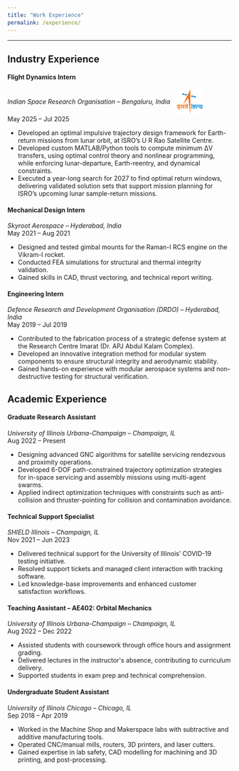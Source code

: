 ```yaml
---
title: "Work Experience"
permalink: /experience/
---
```


---
## Industry Experience

#### **Flight Dynamics Intern**  
*Indian Space Research Organisation – Bengaluru, India* <img src="/assets/images/isro_logo.png" alt="ISRO Logo" width="60" style="vertical-align: middle; margin-left:10px;">  
May 2025 – Jul 2025
  - Developed an optimal impulsive trajectory design framework for Earth-return missions from lunar orbit, at ISRO’s U R Rao Satellite Centre.
  - Developed custom MATLAB/Python tools to compute minimum ΔV transfers, using optimal control theory and nonlinear programming, while enforcing lunar-departure, Earth-reentry, and dynamical constraints.
  - Executed a year-long search for 2027 to find optimal return windows, delivering validated solution sets that support mission planning for ISRO’s upcoming lunar sample-return missions.

#### **Mechanical Design Intern**  
*Skyroot Aerospace – Hyderabad, India*  
May 2021 – Aug 2021  
  - Designed and tested gimbal mounts for the Raman-I RCS engine on the Vikram-I rocket.  
  - Conducted FEA simulations for structural and thermal integrity validation.  
  - Gained skills in CAD, thrust vectoring, and technical report writing.

#### **Engineering Intern**  
*Defence Research and Development Organisation (DRDO) – Hyderabad, India*  
May 2019 – Jul 2019  
  - Contributed to the fabrication process of a strategic defense system at the Research Centre Imarat (Dr. APJ Abdul Kalam Complex).  
  - Developed an innovative integration method for modular system components to ensure structural integrity and aerodynamic stability.  
  - Gained hands-on experience with modular aerospace systems and non-destructive testing for structural verification.

## Academic Experience

#### **Graduate Research Assistant**  
*University of Illinois Urbana-Champaign – Champaign, IL*  
Aug 2022 – Present 
  - Designing advanced GNC algorithms for satellite servicing rendezvous and proximity operations.  
  - Developed 6-DOF path-constrained trajectory optimization strategies for in-space servicing and assembly missions using multi-agent swarms.  
  - Applied indirect optimization techniques with constraints such as anti-collision and thruster-pointing for collision and contamination avoidance.

#### **Technical Support Specialist**  
*SHIELD Illinois – Champaign, IL*  
Nov 2021 – Jun 2023  
  - Delivered technical support for the University of Illinois’ COVID-19 testing initiative.  
  - Resolved support tickets and managed client interaction with tracking software.  
  - Led knowledge-base improvements and enhanced customer satisfaction workflows.

#### **Teaching Assistant – AE402: Orbital Mechanics**  
*University of Illinois Urbana-Champaign – Champaign, IL*  
Aug 2022 – Dec 2022  
  - Assisted students with coursework through office hours and assignment grading.  
  - Delivered lectures in the instructor's absence, contributing to curriculum delivery.  
  - Supported students in exam prep and technical comprehension.

#### **Undergraduate Student Assistant**  
*University of Illinois Chicago – Chicago, IL*  
Sep 2018 – Apr 2019  
  - Worked in the Machine Shop and Makerspace labs with subtractive and additive manufacturing tools.  
  - Operated CNC/manual mills, routers, 3D printers, and laser cutters.  
  - Gained expertise in lab safety, CAD modelling for machining and 3D printing, and post-processing.
